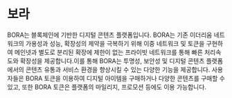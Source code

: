 # **보라**

BORA는 블록체인에 기반한 디지털 콘텐츠 플랫폼입니다. BORA는 기존 이더리움 네트워크의 가용성과 성능, 확장성의 제약을 극복하기 위해 이중 네트워크 및 토큰을 구현하여 메인넷과 별도로 분리된 확장에 제한이 없는 프라이빗 네트워크를 통해 빠른 처리속도와 확장성을 제공합니다.이를 통해 BORA는 투명성, 보안성 및 디지털 콘텐츠 플랫폼에서의 콘텐츠 유통과 서비스 환경을 향상시킬 수 있는 다양한 기능을 제공합니다. 사용자들은 BORA 토큰을 이용하여 디지털 아이템을 구매하거나 다양한 콘텐츠를 구매할 수 있고, 또한 BORA 토큰은 플랫폼의 마일리지, 프로모션 등에도 이용 가능합니다.

